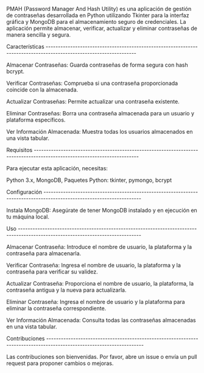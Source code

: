 PMAH (Password Manager And Hash Utility) es una aplicación de gestión de contraseñas desarrollada en Python utilizando Tkinter para la interfaz gráfica y 
MongoDB para el almacenamiento seguro de credenciales. La aplicación permite almacenar, verificar, actualizar y eliminar contraseñas de manera sencilla y segura.

Características -------------------------------------------------------------------------------------------------------------------

Almacenar Contraseñas: Guarda contraseñas de forma segura con hash bcrypt.

Verificar Contraseñas: Comprueba si una contraseña proporcionada coincide con la almacenada.

Actualizar Contraseñas: Permite actualizar una contraseña existente.

Eliminar Contraseñas: Borra una contraseña almacenada para un usuario y plataforma específicos.

Ver Información Almacenada: Muestra todas los usuarios almacenados en una vista tabular.

Requisitos -------------------------------------------------------------------------------------------------------------------------

Para ejecutar esta aplicación, necesitas:

Python 3.x,
MongoDB,
Paquetes Python: tkinter, pymongo, bcrypt

Configuración ----------------------------------------------------------------------------------------------------------------------

Instala MongoDB: Asegúrate de tener MongoDB instalado y en ejecución en tu máquina local.

Uso --------------------------------------------------------------------------------------------------------------------------------

Almacenar Contraseña: Introduce el nombre de usuario, la plataforma y la contraseña para almacenarla.

Verificar Contraseña: Ingresa el nombre de usuario, la plataforma y la contraseña para verificar su validez.

Actualizar Contraseña: Proporciona el nombre de usuario, la plataforma, la contraseña antigua y la nueva para actualizarla.

Eliminar Contraseña: Ingresa el nombre de usuario y la plataforma para eliminar la contraseña correspondiente.

Ver Información Almacenada: Consulta todas las contraseñas almacenadas en una vista tabular.

Contribuciones ----------------------------------------------------------------------------------------------------------------------

Las contribuciones son bienvenidas. Por favor, abre un issue o envía un pull request para proponer cambios o mejoras.



